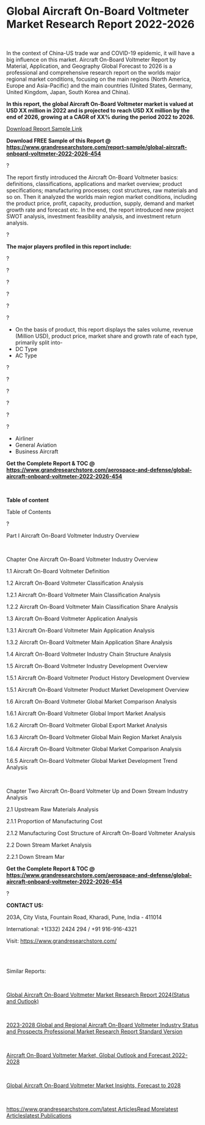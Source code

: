 <h1>Global Aircraft On-Board Voltmeter Market Research Report 2022-2026</h1><br/><p>In the context of China-US trade war and COVID-19 epidemic, it will have a big influence on this market. Aircraft On-Board Voltmeter Report by Material, Application, and Geography Global Forecast to 2026 is a professional and comprehensive research report on the worlds major regional market conditions, focusing on the main regions (North America, Europe and Asia-Pacific) and the main countries (United States, Germany, United Kingdom, Japan, South Korea and China).</p>
 
 
 
 <p><strong>In this report, the global Aircraft On-Board Voltmeter market is valued at USD XX million in 2022 and is projected to reach USD XX million by the end of 2026, growing at a <strong>CAGR</strong> of XX% during the period 2022 to 2026.</strong></p>
 
 
 
 <p><a href="https://www.grandresearchstore.com/mr-admin/report-sample/global-aircraft-onboard-voltmeter-2022-2026-454">Download Report Sample Link</a></p>
 
 
 
 <div><b>Download FREE Sample of this Report @ <a href="https://www.grandresearchstore.com/report-sample/global-aircraft-onboard-voltmeter-2022-2026-454">https://www.grandresearchstore.com/report-sample/global-aircraft-onboard-voltmeter-2022-2026-454</a></b></div>
 
 
 
 <p>? </p>
 
 
 
 <p>The report firstly introduced the Aircraft On-Board Voltmeter basics: definitions, classifications, applications and market overview; product specifications; manufacturing processes; cost structures, raw materials and so on. Then it analyzed the worlds main region market conditions, including the product price, profit, capacity, production, supply, demand and market growth rate and forecast etc. In the end, the report introduced new project SWOT analysis, investment feasibility analysis, and investment return analysis.</p>
 
 
 
 <p>? </p>
 
 
 
 <p><strong>The <strong>major players</strong> profiled in this report include:</strong></p>
 
 
 
 <p>? </p>
 
 
 
 <p>? </p>
 
 
 
 <p>? </p>
 
 
 
 <p>? </p>
 
 
 
 <p>? </p>
 
 
 
 <p>? </p>
 
 
 
 <ul>
 
 <li>On the basis of product, this report displays the sales volume, revenue (Million USD), product price, market share and growth rate of each type, primarily split into-</li>
 
 <li>DC Type</li>
 
 <li>AC Type</li>
 
 </ul>
 
 
 
 <p>? </p>
 
 
 
 <p>? </p>
 
 
 
 <p>? </p>
 
 
 
 <p>? </p>
 
 
 
 <p>? </p>
 
 
 
 <p>? </p>
 
 
 
 <ul>
 
 <li>Airliner</li>
 
 <li>General Aviation</li>
 
 <li>Business Aircraft</li>
 
 </ul>
 
 
 
 <div><b>Get the Complete Report & TOC @ <a href="https://www.grandresearchstore.com/aerospace-and-defense/global-aircraft-onboard-voltmeter-2022-2026-454">https://www.grandresearchstore.com/aerospace-and-defense/global-aircraft-onboard-voltmeter-2022-2026-454</a></b></div>
 
 
 
 <p><br />
 
 <b>Table of content</b></p>
 
 
 
 <p>Table of Contents<br />
 
 ?<br />
 
 Part I Aircraft On-Board Voltmeter Industry Overview<br />
 
 <br />
 
 Chapter One Aircraft On-Board Voltmeter Industry Overview<br />
 
 1.1 Aircraft On-Board Voltmeter Definition<br />
 
 1.2 Aircraft On-Board Voltmeter Classification Analysis<br />
 
 1.2.1 Aircraft On-Board Voltmeter Main Classification Analysis<br />
 
 1.2.2 Aircraft On-Board Voltmeter Main Classification Share Analysis<br />
 
 1.3 Aircraft On-Board Voltmeter Application Analysis<br />
 
 1.3.1 Aircraft On-Board Voltmeter Main Application Analysis<br />
 
 1.3.2 Aircraft On-Board Voltmeter Main Application Share Analysis<br />
 
 1.4 Aircraft On-Board Voltmeter Industry Chain Structure Analysis<br />
 
 1.5 Aircraft On-Board Voltmeter Industry Development Overview<br />
 
 1.5.1 Aircraft On-Board Voltmeter Product History Development Overview<br />
 
 1.5.1 Aircraft On-Board Voltmeter Product Market Development Overview<br />
 
 1.6 Aircraft On-Board Voltmeter Global Market Comparison Analysis<br />
 
 1.6.1 Aircraft On-Board Voltmeter Global Import Market Analysis<br />
 
 1.6.2 Aircraft On-Board Voltmeter Global Export Market Analysis<br />
 
 1.6.3 Aircraft On-Board Voltmeter Global Main Region Market Analysis<br />
 
 1.6.4 Aircraft On-Board Voltmeter Global Market Comparison Analysis<br />
 
 1.6.5 Aircraft On-Board Voltmeter Global Market Development Trend Analysis<br />
 
 <br />
 
 Chapter Two Aircraft On-Board Voltmeter Up and Down Stream Industry Analysis<br />
 
 2.1 Upstream Raw Materials Analysis<br />
 
 2.1.1 Proportion of Manufacturing Cost<br />
 
 2.1.2 Manufacturing Cost Structure of Aircraft On-Board Voltmeter Analysis<br />
 
 2.2 Down Stream Market Analysis<br />
 
 2.2.1 Down Stream Mar</p>
 
 
 
 <div><b>Get the Complete Report & TOC @ <a href="https://www.grandresearchstore.com/aerospace-and-defense/global-aircraft-onboard-voltmeter-2022-2026-454">https://www.grandresearchstore.com/aerospace-and-defense/global-aircraft-onboard-voltmeter-2022-2026-454</a></b></div>
 
 
 
 <p>? </p>
 
 
 
 <p><b>CONTACT US:</b><br />
 
 203A, City Vista, Fountain Road, Kharadi, Pune, India - 411014<br />
 
 International: +1(332) 2424 294 / +91 916-916-4321<br />
 
 Visit: <a href="https://www.grandresearchstore.com/">https://www.grandresearchstore.com/</a><br />
 
 <br />
 
 <br />
 
 Similar Reports:<br />
 
 <br />
 
 <a href="https://www.grandresearchstore.com/automotive-and-transportation/global-aircraft-onboard-voltmeter-2024-549">Global Aircraft On-Board Voltmeter Market Research Report 2024(Status and Outlook)</a><br />
 
 <br />
 
 <a href="https://www.grandresearchstore.com/automotive-and-transportation/global-regional-aircraft-onboard-voltmeter-2023-2028-362">2023-2028 Global and Regional Aircraft On-Board Voltmeter Industry Status and Prospects Professional Market Research Report Standard Version</a><br />
 
 <br />
 
 <a href="https://www.grandresearchstore.com/automotive-and-transportation/global-aircraft-onboard-voltmeter-forecast-2022-2028-95">Aircraft On-Board Voltmeter Market, Global Outlook and Forecast 2022-2028</a><br />
 
 <br />
 
 <a href="https://www.grandresearchstore.com/automotive-and-transportation/global-aircraft-onboard-voltmeter-2028-260">Global Aircraft On-Board Voltmeter Market Insights, Forecast to 2028</a><br />
 
 <br />
 
 <a href="https://gyeongbokgung.com">https://www.grandresearchstore.com/</a><a href="https://hallyeomaritime.com">latest Articles</a><a href="https://jingwansa.com">Read More</a><a href="https://nguoiviet.jp/">latest Articles</a><a href="https://www.intelmarketresearch.com/">latest Publications</a></p>
